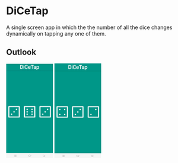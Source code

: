 # DiCeTap

A single screen app in which the the number of all the dice changes dynamically on tapping any one of them.

## Outlook

<img src="images\diceIm1.jpeg" width="25%"/>
<img src="images\diceIm2.jpeg" width="25%"/>
<vid src="video\dice.mp4.mp4" width="25%"/>

